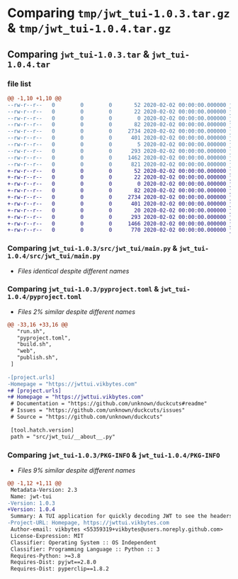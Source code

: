 # Comparing `tmp/jwt_tui-1.0.3.tar.gz` & `tmp/jwt_tui-1.0.4.tar.gz`

## Comparing `jwt_tui-1.0.3.tar` & `jwt_tui-1.0.4.tar`

### file list

```diff
@@ -1,10 +1,10 @@
--rw-r--r--   0        0        0       52 2020-02-02 00:00:00.000000 jwt_tui-1.0.3/requirements.txt
--rw-r--r--   0        0        0       22 2020-02-02 00:00:00.000000 jwt_tui-1.0.3/src/jwt_tui/__about__.py
--rw-r--r--   0        0        0        0 2020-02-02 00:00:00.000000 jwt_tui-1.0.3/src/jwt_tui/__init__.py
--rw-r--r--   0        0        0       82 2020-02-02 00:00:00.000000 jwt_tui-1.0.3/src/jwt_tui/entry_points.py
--rw-r--r--   0        0        0     2734 2020-02-02 00:00:00.000000 jwt_tui-1.0.3/src/jwt_tui/main.py
--rw-r--r--   0        0        0      401 2020-02-02 00:00:00.000000 jwt_tui-1.0.3/src/jwt_tui/style.css
--rw-r--r--   0        0        0        5 2020-02-02 00:00:00.000000 jwt_tui-1.0.3/.gitignore
--rw-r--r--   0        0        0      293 2020-02-02 00:00:00.000000 jwt_tui-1.0.3/README.md
--rw-r--r--   0        0        0     1462 2020-02-02 00:00:00.000000 jwt_tui-1.0.3/pyproject.toml
--rw-r--r--   0        0        0      821 2020-02-02 00:00:00.000000 jwt_tui-1.0.3/PKG-INFO
+-rw-r--r--   0        0        0       52 2020-02-02 00:00:00.000000 jwt_tui-1.0.4/requirements.txt
+-rw-r--r--   0        0        0       22 2020-02-02 00:00:00.000000 jwt_tui-1.0.4/src/jwt_tui/__about__.py
+-rw-r--r--   0        0        0        0 2020-02-02 00:00:00.000000 jwt_tui-1.0.4/src/jwt_tui/__init__.py
+-rw-r--r--   0        0        0       82 2020-02-02 00:00:00.000000 jwt_tui-1.0.4/src/jwt_tui/entry_points.py
+-rw-r--r--   0        0        0     2734 2020-02-02 00:00:00.000000 jwt_tui-1.0.4/src/jwt_tui/main.py
+-rw-r--r--   0        0        0      401 2020-02-02 00:00:00.000000 jwt_tui-1.0.4/src/jwt_tui/style.css
+-rw-r--r--   0        0        0       20 2020-02-02 00:00:00.000000 jwt_tui-1.0.4/.gitignore
+-rw-r--r--   0        0        0      293 2020-02-02 00:00:00.000000 jwt_tui-1.0.4/README.md
+-rw-r--r--   0        0        0     1466 2020-02-02 00:00:00.000000 jwt_tui-1.0.4/pyproject.toml
+-rw-r--r--   0        0        0      770 2020-02-02 00:00:00.000000 jwt_tui-1.0.4/PKG-INFO
```

### Comparing `jwt_tui-1.0.3/src/jwt_tui/main.py` & `jwt_tui-1.0.4/src/jwt_tui/main.py`

 * *Files identical despite different names*

### Comparing `jwt_tui-1.0.3/pyproject.toml` & `jwt_tui-1.0.4/pyproject.toml`

 * *Files 2% similar despite different names*

```diff
@@ -33,16 +33,16 @@
   "run.sh",
   "pyproject.toml",
   "build.sh",
   "web",
   "publish.sh",
 ]
 
-[project.urls]
-Homepage = "https://jwttui.vikbytes.com"
+# [project.urls]
+# Homepage = "https://jwttui.vikbytes.com"
 # Documentation = "https://github.com/unknown/duckcuts#readme"
 # Issues = "https://github.com/unknown/duckcuts/issues"
 # Source = "https://github.com/unknown/duckcuts"
 
 [tool.hatch.version]
 path = "src/jwt_tui/__about__.py"
```

### Comparing `jwt_tui-1.0.3/PKG-INFO` & `jwt_tui-1.0.4/PKG-INFO`

 * *Files 9% similar despite different names*

```diff
@@ -1,12 +1,11 @@
 Metadata-Version: 2.3
 Name: jwt-tui
-Version: 1.0.3
+Version: 1.0.4
 Summary: A TUI application for quickly decoding JWT to see the headers and payload.
-Project-URL: Homepage, https://jwttui.vikbytes.com
 Author-email: vikbytes <55359319+vikbytes@users.noreply.github.com>
 License-Expression: MIT
 Classifier: Operating System :: OS Independent
 Classifier: Programming Language :: Python :: 3
 Requires-Python: >=3.8
 Requires-Dist: pyjwt==2.8.0
 Requires-Dist: pyperclip==1.8.2
```

